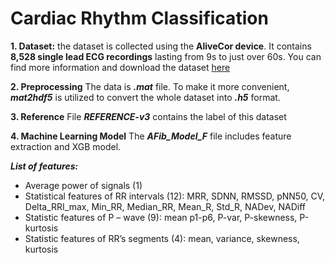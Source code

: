 # Cardiac Rhythm Classification

**1. Dataset:** the dataset is collected using the **AliveCor device**. It contains **8,528 single lead ECG recordings** lasting from 9s to just over 60s. You can find more information and download the dataset [here](https://physionet.org/challenge/2017/)

**2. Preprocessing**
The data is **_.mat_** file. To make it more convenient, **_mat2hdf5_** is utilized to convert the whole dataset into **_.h5_** format. 

**3. Reference**
File **_REFERENCE-v3_** contains the label of this dataset

**4. Machine Learning Model**
The **_AFib_Model_F_** file includes feature extraction and XGB model. 

**_List of features:_**
+ Average power of signals (1)
+ Statistical features of RR intervals (12): MRR, SDNN, RMSSD, pNN50, CV, Delta_RRI_max, Min_RR, Median_RR, Mean_R, Std_R, NADev, NADiff
+ Statistic features of P – wave (9): mean p1-p6, P-var, P-skewness, P-kurtosis
+ Statistic features of RR’s segments (4): mean, variance, skewness, kurtosis
